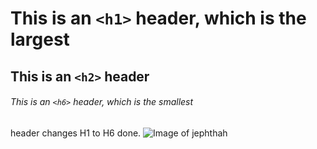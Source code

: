 # This is an `<h1>` header, which is the largest
## This is an `<h2>` header
###### This is an `<h6>` header, which is the smallest







header changes H1 to H6 done.
![Image of jephthah](https://drive.google.com/file/d/1AkjEPWFHSmQB9BfoXD9cVFgujGdpg7J5/view?usp=drive_link)
